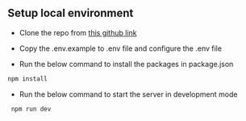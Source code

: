 ## Setup local environment

- Clone the repo from [this github link](git@github.com:pesto-students/wow-menu-backend-team1-jayesh.git)

- Copy the .env.example to .env file and configure the .env file

- Run the below command to install the packages in package.json

```bash
npm install
```

- Run the below command to start the server in development mode

```bash
 npm run dev
```
